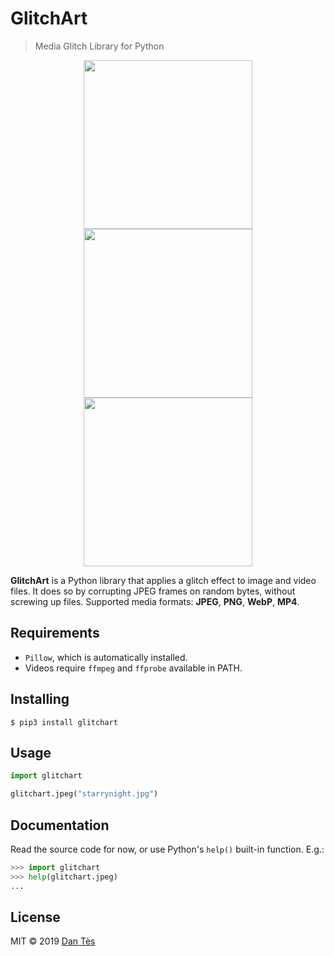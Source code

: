 # GlitchArt

> Media Glitch Library for Python

<div align="center">
  <img src="https://i.imgur.com/XTP3x8a.jpg" width="270">
  <img src="https://i.imgur.com/lyDldEX.jpg" width="270"> 
  <img src="https://media.giphy.com/media/28euAPLxdrhBaHOvmR/giphy.gif" width="270">
</div>

**GlitchArt** is a Python library that applies a glitch effect to image and video files.
It does so by corrupting JPEG frames on random bytes, without screwing up files.
Supported media formats: **JPEG**, **PNG**, **WebP**, **MP4**.

## Requirements

- `Pillow`, which is automatically installed.
- Videos require `ffmpeg` and `ffprobe` available in PATH.

## Installing

``` shell
$ pip3 install glitchart
```

## Usage

``` python
import glitchart

glitchart.jpeg("starrynight.jpg")
```

## Documentation

Read the source code for now, or use Python's `help()` built-in function. E.g.:

```python
>>> import glitchart
>>> help(glitchart.jpeg)
...
```

## License

MIT © 2019 [Dan Tès](https://github.com/delivrance)
